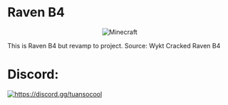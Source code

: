 # Raven B4

<p align="center">
  <img src="https://img.shields.io/badge/MC-1.8.9-brightgreen.svg" alt="Minecraft"/>
</p>

This is Raven B4 but revamp to project.
Source: Wykt Cracked Raven B4

# Discord:<br>
<a href="https://discord.gg/tuansocool"><img src="https://clan.akamai.steamstatic.com/images/40136929/ec29dadf15db1421b9984cc1234b28314f448a34.png" alt="https://discord.gg/tuansocool"/></a><br>
